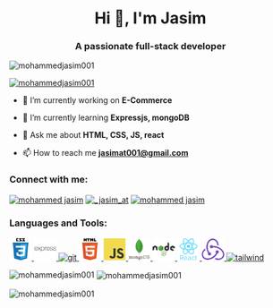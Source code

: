 <h1 align="center">Hi 👋, I'm Jasim</h1>
<h3 align="center">A passionate full-stack developer</h3>

<p align="left"> <img src="https://komarev.com/ghpvc/?username=mohammedjasim001&label=Profile%20views&color=0e75b6&style=flat" alt="mohammedjasim001" /> </p>

<p align="left"> <a href="https://github.com/ryo-ma/github-profile-trophy"><img src="https://github-profile-trophy.vercel.app/?username=mohammedjasim001" alt="mohammedjasim001" /></a> </p>

- 🔭 I’m currently working on **E-Commerce**

- 🌱 I’m currently learning **Expressjs, mongoDB**

- 💬 Ask me about **HTML, CSS, JS, react**

- 📫 How to reach me **jasimat001@gmail.com**

<h3 align="left">Connect with me:</h3>
<p align="left">
<a href="https://linkedin.com/in/mohammed-jasim-78801630b" target="blank"><img align="center" src="https://raw.githubusercontent.com/rahuldkjain/github-profile-readme-generator/master/src/images/icons/Social/linked-in-alt.svg" alt="mohammed jasim" height="30" width="40" /></a>
<a href="https://instagram.com/_jasim_at" target="blank"><img align="center" src="https://raw.githubusercontent.com/rahuldkjain/github-profile-readme-generator/master/src/images/icons/Social/instagram.svg" alt="_jasim_at" height="30" width="40" /></a>
<a href="https://www.leetcode.com/Mohammed-jasim" target="blank"><img align="center" src="https://raw.githubusercontent.com/rahuldkjain/github-profile-readme-generator/master/src/images/icons/Social/leet-code.svg" alt="mohammed jasim" height="30" width="40" /></a>
</p>

<h3 align="left">Languages and Tools:</h3>
<p align="left"> <a href="https://www.w3schools.com/css/" target="_blank" rel="noreferrer"> <img src="https://raw.githubusercontent.com/devicons/devicon/master/icons/css3/css3-original-wordmark.svg" alt="css3" width="40" height="40"/> </a> <a href="https://expressjs.com" target="_blank" rel="noreferrer"> <img src="https://raw.githubusercontent.com/devicons/devicon/master/icons/express/express-original-wordmark.svg" alt="express" width="40" height="40"/> </a> <a href="https://git-scm.com/" target="_blank" rel="noreferrer"> <img src="https://www.vectorlogo.zone/logos/git-scm/git-scm-icon.svg" alt="git" width="40" height="40"/> </a> <a href="https://www.w3.org/html/" target="_blank" rel="noreferrer"> <img src="https://raw.githubusercontent.com/devicons/devicon/master/icons/html5/html5-original-wordmark.svg" alt="html5" width="40" height="40"/> </a> <a href="https://developer.mozilla.org/en-US/docs/Web/JavaScript" target="_blank" rel="noreferrer"> <img src="https://raw.githubusercontent.com/devicons/devicon/master/icons/javascript/javascript-original.svg" alt="javascript" width="40" height="40"/> </a> <a href="https://www.mongodb.com/" target="_blank" rel="noreferrer"> <img src="https://raw.githubusercontent.com/devicons/devicon/master/icons/mongodb/mongodb-original-wordmark.svg" alt="mongodb" width="40" height="40"/> </a> <a href="https://nodejs.org" target="_blank" rel="noreferrer"> <img src="https://raw.githubusercontent.com/devicons/devicon/master/icons/nodejs/nodejs-original-wordmark.svg" alt="nodejs" width="40" height="40"/> </a> <a href="https://reactjs.org/" target="_blank" rel="noreferrer"> <img src="https://raw.githubusercontent.com/devicons/devicon/master/icons/react/react-original-wordmark.svg" alt="react" width="40" height="40"/> </a> <a href="https://redux.js.org" target="_blank" rel="noreferrer"> <img src="https://raw.githubusercontent.com/devicons/devicon/master/icons/redux/redux-original.svg" alt="redux" width="40" height="40"/> </a> <a href="https://tailwindcss.com/" target="_blank" rel="noreferrer"> <img src="https://www.vectorlogo.zone/logos/tailwindcss/tailwindcss-icon.svg" alt="tailwind" width="40" height="40"/> </a> </p>

<p><img align="left" src="https://github-readme-stats.vercel.app/api/top-langs?username=mohammedjasim001&show_icons=true&locale=en&layout=compact" alt="mohammedjasim001" /></p>

<p>&nbsp;<img align="center" src="https://github-readme-stats.vercel.app/api?username=mohammedjasim001&show_icons=true&locale=en" alt="mohammedjasim001" /></p>

<p><img align="center" src="https://github-readme-streak-stats.herokuapp.com/?user=mohammedjasim001&" alt="mohammedjasim001" /></p>
